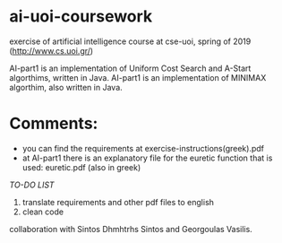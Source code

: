 # ai-uoi-coursework
exercise of artificial intelligence course at cse-uoi, spring of 2019 
(http://www.cs.uoi.gr/)

AI-part1 is an implementation of Uniform Cost Search and A-Start algorthims, written in Java.
AI-part1 is an implementation of MINIMAX algorthim, also written in Java. 

# Comments:
* you can find the requirements at exercise-instructions(greek).pdf
* at AI-part1 there is an explanatory file for the euretic function that is used: euretic.pdf (also in greek)


_TO-DO LIST_ 
1. translate requirements and other pdf files to english
2. clean code


collaboration with Sintos Dhmhtrhs Sintos and Georgoulas Vasilis.
